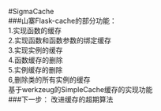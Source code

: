 #SigmaCache</br>
###山寨Flask-cache的部分功能：</br>
1.实现函数的缓存</br>
2.实现函数和函数参数的绑定缓存</br>
3.实现实例的缓存</br>
4.函数缓存的删除</br>
5.实例缓存的删除</br>
6,删除类的所有实例的缓存</br>
基于werkzeug的SimpleCache缓存的实现功能</br>
###下一步：
改进缓存的超期算法</br>

